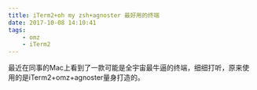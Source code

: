 ```yaml
---
title: iTerm2+oh my zsh+agnoster 最好用的终端
date: 2017-10-08 14:10:41
tags:
    - omz
    - iTerm2 
---
```

最近在同事的Mac上看到了一款可能是全宇宙最牛逼的终端，细细打听，原来使用的是iTerm2+omz+agnoster量身打造的。